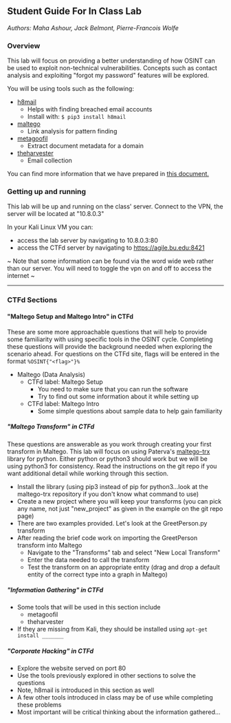 ## Student Guide For In Class Lab
*Authors: Maha Ashour, Jack Belmont, Pierre-Francois Wolfe*

### Overview
This lab will focus on providing a better understanding of how OSINT can be used to exploit non-technical vulnerabilities. Concepts such as contact analysis and exploiting "forgot my password" features will be explored.


You will be using tools such as the following:
* [h8mail](https://github.com/khast3x/h8mail)
    * Helps with finding breached email accounts
    * Install with: ```$ pip3 install h8mail```
* [maltego](https://www.paterva.com/)
    * Link analysis for pattern finding
* [metagoofil](https://tools.kali.org/information-gathering/metagoofil)
    * Extract document metadata for a domain
* [theharvester](https://tools.kali.org/information-gathering/theharvester)
    * Email collection


You can find more information that we have prepared in [this document.](./studentGuides/labGuideStudent.md)

### Getting up and running
This lab will be up and running on the class' server. Connect to the VPN, the server will be located at "10.8.0.3"

In your Kali Linux VM you can:
* access the lab server by navigating to 10.8.0.3:80
* access the CTFd server by navigating to https://agile.bu.edu:8421

~ Note that some information can be found via the word wide web rather than our server. You will need to toggle the vpn on and off to access the internet ~

---

### CTFd Sections

#### "Maltego Setup and Maltego Intro" in CTFd
These are some more approachable questions that will help to provide some familiarity with using specific tools in the OSINT cycle. Completing these questions will provide the background needed when exploring the scenario ahead. For questions on the CTFd site, flags will be entered in the format ```%OSINT{"<flag>"}%```
* Maltego (Data Analysis)
  * CTFd label: Maltego Setup
    * You need to make sure that you can run the software
    * Try to find out some information about it while setting up
  * CTFd label: Maltego Intro
    * Some simple questions about sample data to help gain familiarity

##### "Maltego Transform" in CTFd
These questions are answerable as you work through creating your first transform in Maltego. This lab will focus on using Paterva's [maltego-trx](https://github.com/paterva/maltego-trx) library for python. Either python or python3 should work but we will be using python3 for consistency. Read the instructions on the git repo if you want additional detail while working through this section.
* Install the library (using pip3 instead of pip for python3...look at the maltego-trx repository if you don't know what command to use)
* Create a new project where you will keep your transforms (you can pick any name, not just "new_project" as given in the example on the git repo page)
* There are two examples provided. Let's look at the GreetPerson.py transform
* After reading the brief code work on importing the GreetPerson transform into Maltego
  * Navigate to the "Transforms" tab and select "New Local Transform"
  * Enter the data needed to call the transform
  * Test the transform on an appropriate entity (drag and drop a default entity of the correct type into a graph in Maltego)

##### "Information Gathering" in CTFd
* Some tools that will be used in this section include
  * metagoofil
  * theharvester
* If they are missing from Kali, they should be installed using ```apt-get install _______```

##### "Corporate Hacking" in CTFd
* Explore the website served on port 80
* Use the tools previously explored in other sections to solve the questions
* Note, h8mail is introduced in this section as well
* A few other tools introduced in class may be of use while completing these problems
* Most important will be critical thinking about the information gathered...
